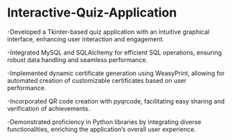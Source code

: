 # Interactive-Quiz-Application

-Developed a Tkinter-based quiz application with an intuitive graphical interface, enhancing user interaction and engagement.

-Integrated MySQL and SQLAlchemy for efficient SQL operations, ensuring robust data handling and seamless performance.

-Implemented dynamic certificate generation using WeasyPrint, allowing for automated creation of customizable certificates based on user performance.

-Incorporated QR code creation with pyqrcode, facilitating easy sharing and verification of achievements.

-Demonstrated proficiency in Python libraries by integrating diverse functionalities, enriching the application’s overall user experience.
